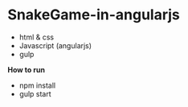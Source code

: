 # SnakeGame-in-angularjs

* html & css
* Javascript (angularjs)
* gulp

**How to run**
- npm install
- gulp start
